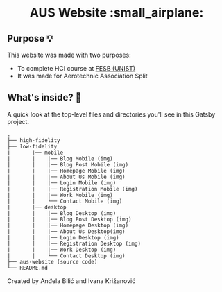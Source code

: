 <h1 align="center">
  AUS Website :small_airplane: 
</h1>

## Purpose :bulb:
This website was made with two purposes: 
 - To complete HCI course at [FESB (UNIST)](https://www.fesb.unist.hr/) 
 - It was made for Aerotechnic Association Split


## What's inside? 🧐

A quick look at the top-level files and directories you'll see in this Gatsby project.

    .
    ├── high-fidelity
    ├── low-fidelity
    |       |── mobile
    |       |    |── Blog Mobile (img)
    |       |    |── Blog Post Mobile (img)
    |       |    |── Homepage Mobile (img)
    |       |    |── About Us Mobile (img)
    |       |    |── Login Mobile (img)
    |       |    |── Registration Mobile (img)
    |       |    |── Work Mobile (img)
    |       |    └── Contact Mobile (img)
    |       |── desktop
    |       |    |── Blog Desktop (img)
    |       |    |── Blog Post Desktop (img)
    |       |    |── Homepage Desktop (img)
    |       |    |── About Us Desktop(img)
    |       |    |── Login Desktop (img)
    |       |    |── Registration Desktop (img)
    |       |    |── Work Desktop (img)
    |       |    └── Contact Desktop (img)
    ├── aus-website (source code)
    └── README.md
Created by Anđela Bilić and Ivana Križanović
